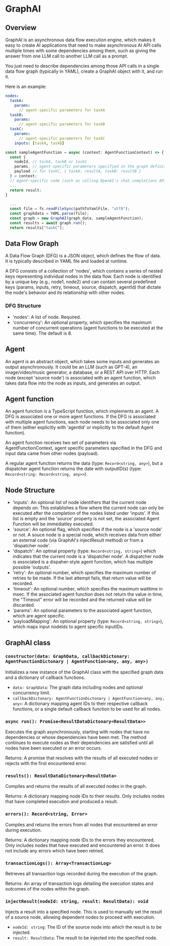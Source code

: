# GraphAI

## Overview

GraphAI is an asynchronous data flow execution engine, which makes it easy to create AI applications that need to make asynchronous AI API calls multiple times with some dependencies among them, such as giving the answer from one LLM call to another LLM call as a prompt.

You just need to describe dependencies among those API calls in a single data flow graph (typically in YAML), create a GraphAI object with it, and run it.

Here is an example:

```YAML
nodes:
  taskA:
    params:
      // agent-specific parameters for taskA
  taskB:
    params:
      // agent-specific parameters for taskB
  taskC:
    params:
      // agent-specific parameters for taskC
    inputs: [taskA, taskB]
```

``` TypeScript
const sampleAgentFunction = async (context: AgentFunctionContext) => {
  const { 
    nodeId, // taskA, taskB or taskC 
    params, // agent-specific parameters specified in the graph definition file
    payload // for taskC, { taskA: resultA, taskB: resultB }
  } = context;
  // Agent-specific code (such as calling OpenAI's chat.completions API)
  ...
  return result;
}

  ...
  const file = fs.readFileSync(pathToYamlFile, "utf8");
  const graphdata = YAML.parse(file);
  const graph = new GraphAI(graph_data, sampleAgentFunction);
  const results = await graph.run();
  return results["taskC"];
```

## Data Flow Graph

A Data Flow Graph (DFG) is a JSON object, which defines the flow of data. It is typically described in YAML file and loaded at runtime.

A DFG consists of a collection of 'nodes', which contains a series of nested keys representing individual nodes in the data flow. Each node is identified by a unique key (e.g., node1, node2) and can contain several predefined keys (params, inputs, retry, timeout, source, dispatch, agentId) that dictate the node's behavior and its relationship with other nodes.

### DFG Structure

- 'nodes': A list of node. Required.
- 'concurrency': An optional property, which specifies the maximum number of concurrent operations (agent functions to be executed at the same time). The default is 8.

## Agent

An agent is an abstract object, which takes some inputs and generates an output asynchronously. It could be an LLM (such as GPT-4), an image/video/music generator, a database, or a REST API over HTTP. Each node (except 'source node') is associated with an agent function, which takes data flow into the node as inputs, and generates an output.

## Agent function

An agent function is a TypeScript function, which implements an agent. A DFG is associated one or more agent functions. If the DFG is associated with multiple agent functions, each node needs to be associated only one of them (either explicitly with 'agentId' or implicitly to the default Agent function).

An agent function receives two set of parameters via AgentFunctionContext, agent specific parameters specified in the DFG and input data came from other nodes (payload).

A regular agent function returns the data (type: ```Record<string, any>```), but a dispatcher agent function returns the date with outputID(s) (type: ```Record<string: Record<string, any>>```). 

## Node Structure

- 'inputs': An optional list of node identifiers that the current node depends on. This establishes a flow where the current node can only be executed after the completion of the nodes listed under 'inputs'. If this list is empty and the 'source' property is not set, the associated Agent Function will be immediatley executed. 
- 'source': An optional flag, which specifies if the node is a 'source node' or not. A souce node is a special node, which receives data from either an external code (via GraphAI's injectResult method) or from a 'dispatcher node'.
- 'dispatch': An optinal property (type: ```Record<string, string>```) which indicates that the current node is a 'dispatcher node'. A dispatcher node is associated is a dispaher-style agent function, which has multiple possible 'outputs'.
- 'retry': An optional number, which specifies the maximum number of retries to be made. If the last attempt fails, that return value will be recorded.
- 'timeout': An optional number, which specifies the maximum waittime in msec. If the associated agent function does not return the value in time, the "Timeout" error will be recorded and the returned value will be discarded. 
- 'params': An optional parameters to the associated agent function, which are agent specific.
- 'payloadMapping': An optional property (type: ```Record<string, string>```), which maps input nodeIds to agent specific inputIDs.

## GraphAI class

### ```constructor(data: GraphData, callbackDictonary: AgentFunctionDictonary | AgentFunction<any, any, any>)```
Initializes a new instance of the GraphAI class with the specified graph data and a dictionary of callback functions.

- ```data: GraphData```: The graph data including nodes and optional concurrency limit.
- ```callbackDictonary: AgentFunctionDictonary | AgentFunction<any, any, any>```: A dictionary mapping agent IDs to their respective callback functions, or a single default callback function to be used for all nodes.

### ```async run(): Promise<ResultDataDictonary<ResultData>>```
Executes the graph asynchronously, starting with nodes that have no dependencies or whose dependencies have been met. The method continues to execute nodes as their dependencies are satisfied until all nodes have been executed or an error occurs.

Returns: A promise that resolves with the results of all executed nodes or rejects with the first encountered error.

### ```results(): ResultDataDictonary<ResultData>```
Compiles and returns the results of all executed nodes in the graph.

Returns: A dictionary mapping node IDs to their results. Only includes nodes that have completed execution and produced a result.

### ```errors(): Record<string, Error>```
Compiles and returns the errors from all nodes that encountered an error during execution.

Returns: A dictionary mapping node IDs to the errors they encountered. Only includes nodes that have executed and encountered an error. It does not include any errors which have been retried.

### ```transactionLogs(): Array<TransactionLog>```
Retrieves all transaction logs recorded during the execution of the graph.

Returns: An array of transaction logs detailing the execution states and outcomes of the nodes within the graph.

### ```injectResult(nodeId: string, result: ResultData): void```
Injects a result into a specified node. This is used to manually set the result of a source node, allowing dependent nodes to proceed with execution.

- ```nodeId: string```: The ID of the source node into which the result is to be injected.
- ```result: ResultData```: The result to be injected into the specified node.
